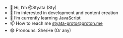 - 👋 Hi, I’m @Styata (Sty)
- 👀 I’m interested in development and content creation
- 🌱 I’m currently learning JavaScript
- 📫 How to reach me styata-proto@proton.me
- 😄 Pronouns: She/He (Or any)

<!---
Styata/Styata is a ✨ special ✨ repository because its `README.md` (this file) appears on your GitHub profile.
You can click the Preview link to take a look at your changes.
--->
